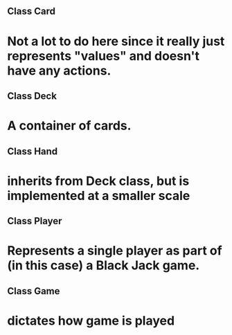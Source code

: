 ## Class Card
# Not a lot to do here since it really just represents "values" and doesn't have any actions.

## Class Deck
# A container of cards.

## Class Hand
# inherits from Deck class, but is implemented at a smaller scale

## Class Player
# Represents a single player as part of (in this case) a Black Jack game.

## Class Game
# dictates how game is played

